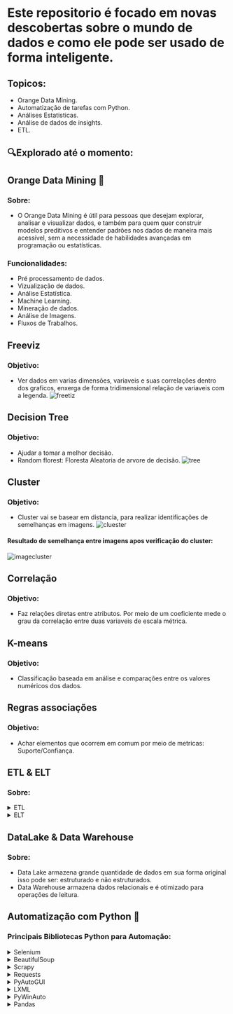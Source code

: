# Este repositorio é focado em novas descobertas sobre o mundo de dados e como ele pode ser usado de forma inteligente.

## Topicos:
- Orange Data Mining.
- Automatização de tarefas com Python.
- Análises Estatisticas.
- Análise de dados de insights.
- ETL.

## 🔍Explorado até o momento:

## Orange Data Mining 🍊

### Sobre:
- O Orange Data Mining é útil para pessoas que desejam explorar, analisar e visualizar dados, e também para quem quer construir modelos preditivos e entender padrões nos dados de maneira mais acessível, sem a necessidade de habilidades avançadas em programação ou estatísticas.

### Funcionalidades:
- Pré processamento de dados.
- Vizualização de dados.
- Análise Estatística.
- Machine Learning.
- Mineração de dados.
- Análise de Imagens.
- Fluxos de Trabalhos.

## Freeviz
### Objetivo:
- Ver dados em varias dimensões, variaveis e suas correlações dentro dos graficos, enxerga de forma tridimensional relação de variaveis com a legenda.
![freetiz](https://github.com/user-attachments/assets/4fee4773-b5bc-4c76-9086-caab25cfdc21)

## Decision Tree
### Objetivo:
- Ajudar a tomar a melhor decisão.
- Random florest: Floresta Aleatoria de arvore de decisão.
![tree](https://github.com/user-attachments/assets/8e2f7808-f078-4ac4-aa15-d3e16848c7f1)

## Cluster
### Objetivo:
- Cluster vai se basear em distancia, para realizar identificações de semelhanças em imagens.
![cluester](https://github.com/user-attachments/assets/3e53bdfd-5748-4a64-9bde-4df5e15b45e4)

#### Resultado de semelhança entre imagens apos verificação do cluster:
![imagecluster](https://github.com/user-attachments/assets/b5081dc0-3aa5-45c1-9fc0-f0e2f6a66947)

## Correlação
### Objetivo:
- Faz relações diretas entre atributos. Por meio de um coeficiente mede o grau da correlação entre duas variaveis de escala métrica.

## K-means
### Objetivo:
- Classificação baseada em análise e comparações entre os valores numéricos dos dados.

## Regras associações
### Objetivo:
- Achar elementos que ocorrem em comum por meio de metricas: Suporte/Confiança.


## ETL & ELT  

### Sobre:
<details>
  <summary>ETL</summary>
    ETL é o ato de Extrair, Transformar e Carregar dados.
</details>

<details>
  <summary>ELT</summary>
    ELT é o ato de Extrair, Carregar e Transformar dados.
</details>

## DataLake & Data Warehouse

### Sobre:
- Data Lake armazena grande quantidade de dados em sua forma original isso pode ser: estruturado e não estruturados.
- Data Warehouse armazena dados relacionais e é otimizado para operações de leitura.

## Automatização com Python 🐍
### Principais Bibliotecas Python para Automação:

<details>
  <summary>Selenium</summary>
     Uma biblioteca para automatizar tarefas em navegadores web e testar aplicativos.
</details>

<details>
  <summary>BeautifulSoup</summary>
    Fornece uma interface simples para navegar e pesquisar a estrutura de árvore dos arquivos extraídos de páginas web
</details>

<details>
  <summary>Scrapy</summary>
    Uma biblioteca para construir rastreadores e raspadores da web escalonáveis ​​e eficientes.
</details>

<details>
  <summary>Requests</summary>
    Uma biblioteca para fazer solicitações HTTP em Python.
</details>

<details>
  <summary>PyAutoGUI</summary>
    Uma biblioteca para automatizar interações GUI (Graphical User Interface) e controlar mouse e teclado.
</details>

<details>
  <summary>LXML</summary>
   Uma biblioteca para analisar documentos XML e HTML de forma eficiente.
</details>

<details>
  <summary>PyWinAuto</summary>
   Uma biblioteca para automatizar aplicativos do Windows.
</details>

<details>
  <summary>Pandas</summary>
   Embora usado principalmente para manipulação e análise de dados, o Pandas também pode ser usado em web scraping.
</details>
